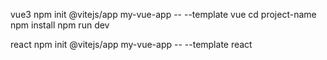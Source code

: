 vue3
npm init @vitejs/app my-vue-app -- --template vue
cd project-name
npm install
npm run dev


react
npm init @vitejs/app my-vue-app -- --template react